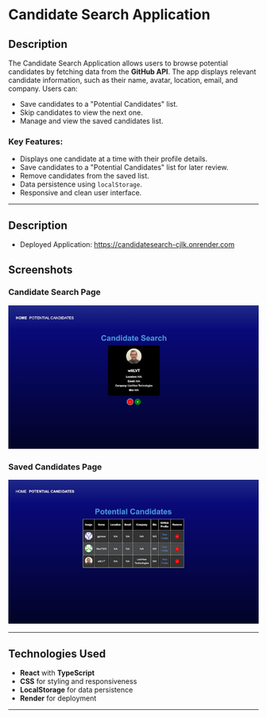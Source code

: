 # Candidate Search Application

## Description

The Candidate Search Application allows users to browse potential candidates by fetching data from the **GitHub API**. The app displays relevant candidate information, such as their name, avatar, location, email, and company. Users can:
- Save candidates to a "Potential Candidates" list.
- Skip candidates to view the next one.
- Manage and view the saved candidates list.

### Key Features:
- Displays one candidate at a time with their profile details.
- Save candidates to a "Potential Candidates" list for later review.
- Remove candidates from the saved list.
- Data persistence using `localStorage`.
- Responsive and clean user interface.

---
## Description
- Deployed Application: https://candidatesearch-cjlk.onrender.com


## Screenshots

### Candidate Search Page
![Candidate Search](./assets/PotentialCandidates.png)

### Saved Candidates Page
![Saved Candidates](./assets/SavedItems.png)

---

## Technologies Used

- **React** with **TypeScript**
- **CSS** for styling and responsiveness
- **LocalStorage** for data persistence
- **Render** for deployment

---

